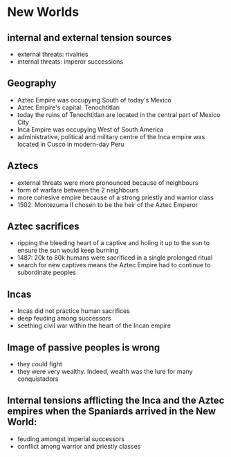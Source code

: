 # New Worlds

## internal and external tension sources
* external threats: rivalries
* internal threats: imperor successions

## Geography
* Aztec Empire was occupying South of today's Mexico
* Aztec Empire's capital: Tenochtitlan
* today the ruins of Tenochtitlan are located in the central part of Mexico City
* Inca Empire was occupying West of South America
* administrative, political and military centre of the Inca empire was located in Cusco in modern-day Peru

## Aztecs
* external threats were more pronounced because of neighbours
* form of warfare between the 2 neighbours
* more cohesive empire because of a strong priestly and warrior class
* 1502: Montezuma II chosen to be the heir of the Aztec Emperor

## Aztec sacrifices
* ripping the bleeding heart of a captive and holing it up to the sun to ensure the sun would keep burning
* 1487: 20k to 80k humans were sacrificed in a single prolonged ritual
* search for new captives means the Aztec Empire had to continue to subordinate peoples

## Incas
* Incas did not practice human sacrifices
* deep feuding among successors
* seething civil war within the heart of the Incan empire

## Image of passive peoples is wrong
* they could fight
* they were very wealthy. Indeed, wealth was the lure for many conquistadors

## Internal tensions afflicting the Inca and the Aztec empires when the Spaniards arrived in the New World:
* feuding amongst imperial successors
* conflict among warrior and priestly classes
